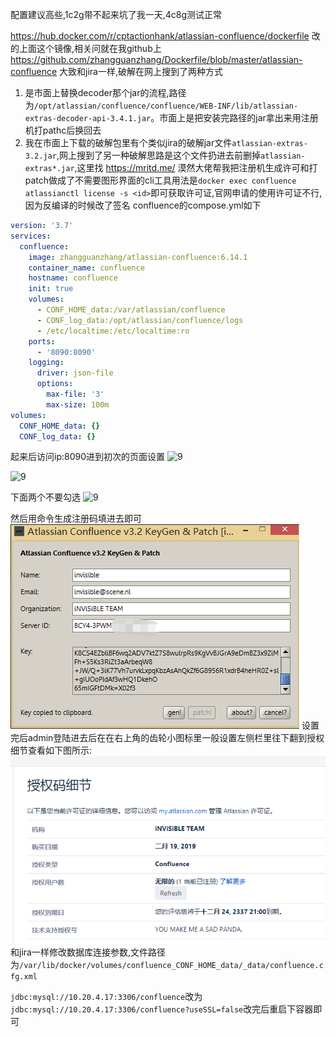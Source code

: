配置建议高些,1c2g带不起来坑了我一天,4c8g测试正常

https://hub.docker.com/r/cptactionhank/atlassian-confluence/dockerfile
改的上面这个镜像,相关问就在我github上 https://github.com/zhangguanzhang/Dockerfile/blob/master/atlassian-confluence
大致和jira一样,破解在网上搜到了两种方式
1. 是市面上替换decoder那个jar的流程,路径为`/opt/atlassian/confluence/confluence/WEB-INF/lib/atlassian-extras-decoder-api-3.4.1.jar`。市面上是把安装完路径的jar拿出来用注册机打pathc后换回去
2. 我在市面上下载的破解包里有个类似jira的破解jar文件`atlassian-extras-3.2.jar`,网上搜到了另一种破解思路是这个文件扔进去前删掉`atlassian-extras*.jar`,这里找 https://mritd.me/ 漠然大佬帮我把注册机生成许可和打patch做成了不需要图形界面的cli工具用法是`docker exec confluence atlassianctl license -s <id>`即可获取许可证,官网申请的使用许可证不行,因为反编译的时候改了签名
confluence的compose.yml如下
```yaml
version: '3.7'
services:
  confluence:
    image: zhangguanzhang/atlassian-confluence:6.14.1
    container_name: confluence
    hostname: confluence
    init: true
    volumes:
      - CONF_HOME_data:/var/atlassian/confluence
      - CONF_log_data:/opt/atlassian/confluence/logs
      - /etc/localtime:/etc/localtime:ro
    ports:
      - '8090:8090'
    logging:
      driver: json-file
      options:
        max-file: '3'
        max-size: 100m
volumes:
  CONF_HOME_data: {}
  CONF_log_data: {}
```
起来后访问ip:8090进到初次的页面设置
![9](https://images2017.cnblogs.com/blog/907596/201709/907596-20170928163446169-500307045.jpg)

![9](https://images2017.cnblogs.com/blog/907596/201709/907596-20170928163453434-1803555365.jpg)

下面两个不要勾选
![9](https://images2017.cnblogs.com/blog/907596/201709/907596-20170928163715059-1486445585.jpg)


然后用命令生成注册码填进去即可
![5](https://github.com/zhangguanzhang/Image-Hosting/blob/master/atlassian/5.png?raw=true)
设置完后admin登陆进去后在在右上角的齿轮小图标里一般设置左侧栏里往下翻到授权细节查看如下图所示:
![6](https://github.com/zhangguanzhang/Image-Hosting/blob/master/atlassian/6.png?raw=true)
和jira一样修改数据库连接参数,文件路径为`/var/lib/docker/volumes/confluence_CONF_HOME_data/_data/confluence.cfg.xml`

`jdbc:mysql://10.20.4.17:3306/confluence`改为`jdbc:mysql://10.20.4.17:3306/confluence?useSSL=false`改完后重启下容器即可
